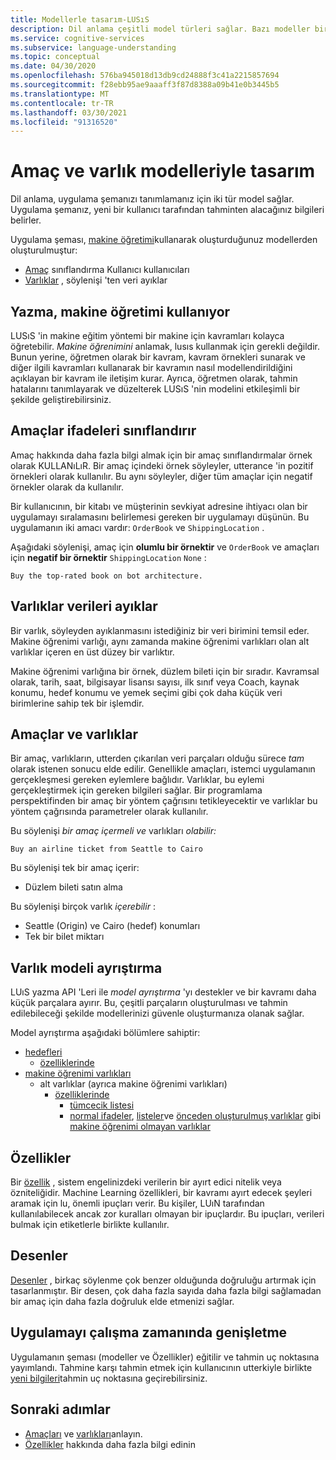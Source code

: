 ```yaml
---
title: Modellerle tasarım-LUSıS
description: Dil anlama çeşitli model türleri sağlar. Bazı modeller birden fazla şekilde kullanılabilir.
ms.service: cognitive-services
ms.subservice: language-understanding
ms.topic: conceptual
ms.date: 04/30/2020
ms.openlocfilehash: 576ba945018d13db9cd24888f3c41a2215857694
ms.sourcegitcommit: f28ebb95ae9aaaff3f87d8388a09b41e0b3445b5
ms.translationtype: MT
ms.contentlocale: tr-TR
ms.lasthandoff: 03/30/2021
ms.locfileid: "91316520"
---
```

# <a name="design-with-intent-and-entity-models"></a>Amaç ve varlık modelleriyle tasarım

Dil anlama, uygulama şemanızı tanımlamanız için iki tür model sağlar. Uygulama şemanız, yeni bir kullanıcı tarafından tahminten alacağınız bilgileri belirler.

Uygulama şeması, [makine öğretimi](#authoring-uses-machine-teaching)kullanarak oluşturduğunuz modellerden oluşturulmuştur:
* [Amaç](#intents-classify-utterances) sınıflandırma Kullanıcı kullanıcıları
* [Varlıklar](#entities-extract-data) , söylenişi 'ten veri ayıklar

## <a name="authoring-uses-machine-teaching"></a>Yazma, makine öğretimi kullanıyor

LUSıS 'in makine eğitim yöntemi bir makine için kavramları kolayca öğretebilir. _Makine öğrenimini_ anlamak, lusıs kullanmak için gerekli değildir. Bunun yerine, öğretmen olarak bir kavram, kavram örnekleri sunarak ve diğer ilgili kavramları kullanarak bir kavramın nasıl modellendirildiğini açıklayan bir kavram ile iletişim kurar. Ayrıca, öğretmen olarak, tahmin hatalarını tanımlayarak ve düzelterek LUSıS 'nin modelini etkileşimli bir şekilde geliştirebilirsiniz.

<a name="v3-authoring-model-decomposition"></a>

## <a name="intents-classify-utterances"></a>Amaçlar ifadeleri sınıflandırır

Amaç hakkında daha fazla bilgi almak için bir amaç sınıflandırmalar örnek olarak KULLANıLıR. Bir amaç içindeki örnek söyleyler, utterance 'in pozitif örnekleri olarak kullanılır. Bu aynı söyleyler, diğer tüm amaçlar için negatif örnekler olarak da kullanılır.

Bir kullanıcının, bir kitabı ve müşterinin sevkiyat adresine ihtiyacı olan bir uygulamayı sıralamasını belirlemesi gereken bir uygulamayı düşünün. Bu uygulamanın iki amacı vardır: `OrderBook` ve `ShippingLocation` .

Aşağıdaki söylenişi, amaç için **olumlu bir örnektir** ve `OrderBook` ve amaçları için **negatif bir örnektir** `ShippingLocation` `None` :

`Buy the top-rated book on bot architecture.`

## <a name="entities-extract-data"></a>Varlıklar verileri ayıklar

Bir varlık, söyleyden ayıklanmasını istediğiniz bir veri birimini temsil eder. Makine öğrenimi varlığı, aynı zamanda makine öğrenimi varlıkları olan alt varlıklar içeren en üst düzey bir varlıktır.

Makine öğrenimi varlığına bir örnek, düzlem bileti için bir sıradır. Kavramsal olarak, tarih, saat, bilgisayar lisansı sayısı, ilk sınıf veya Coach, kaynak konumu, hedef konumu ve yemek seçimi gibi çok daha küçük veri birimlerine sahip tek bir işlemdir.

## <a name="intents-versus-entities"></a>Amaçlar ve varlıklar

Bir amaç, varlıkların, utterden çıkarılan veri parçaları olduğu sürece _tam_ olarak istenen sonucu elde edilir. Genellikle amaçları, istemci uygulamanın gerçekleşmesi gereken eylemlere bağlıdır. Varlıklar, bu eylemi gerçekleştirmek için gereken bilgileri sağlar. Bir programlama perspektifinden bir amaç bir yöntem çağrısını tetikleyecektir ve varlıklar bu yöntem çağrısında parametreler olarak kullanılır.

Bu söylenişi _bir amaç içermeli ve_ varlıkları _olabilir:_

`Buy an airline ticket from Seattle to Cairo`

Bu söylenişi tek bir amaç içerir:

* Düzlem bileti satın alma

Bu söylenişi birçok varlık _içerebilir_ :

* Seattle (Origin) ve Cairo (hedef) konumları
* Tek bir bilet miktarı

## <a name="entity-model-decomposition"></a>Varlık modeli ayrıştırma

LUıS yazma API 'Leri ile _model ayrıştırma_ 'yı destekler ve bir kavramı daha küçük parçalara ayırır. Bu, çeşitli parçaların oluşturulması ve tahmin edilebileceği şekilde modellerinizi güvenle oluşturmanıza olanak sağlar.

Model ayrıştırma aşağıdaki bölümlere sahiptir:

* [hedefleri](#intents-classify-utterances)
    * [özelliklerinde](#features)
* [makine öğrenimi varlıkları](reference-entity-machine-learned-entity.md)
    * alt varlıklar (ayrıca makine öğrenimi varlıkları)
        * [özelliklerinde](#features)
            * [tümcecik listesi](luis-concept-feature.md)
            * [normal ifadeler](reference-entity-regular-expression.md), [listeler](reference-entity-list.md)ve [önceden oluşturulmuş varlıklar](luis-reference-prebuilt-entities.md) gibi [makine öğrenimi olmayan varlıklar](luis-concept-feature.md)

<a name="entities-extract-data"></a>
<a name="machine-learned-entities"></a>

## <a name="features"></a>Özellikler

Bir [özellik](luis-concept-feature.md) , sistem engelinizdeki verilerin bir ayırt edici nitelik veya özniteliğidir. Machine Learning özellikleri, bir kavramı ayırt edecek şeyleri aramak için lu, önemli ipuçları verir. Bu kişiler, LUıN tarafından kullanılabilecek ancak zor kuralları olmayan bir ipuçlardır. Bu ipuçları, verileri bulmak için etiketlerle birlikte kullanılır.

## <a name="patterns"></a>Desenler

[Desenler](luis-concept-patterns.md) , birkaç söylenme çok benzer olduğunda doğruluğu artırmak için tasarlanmıştır. Bir desen, çok daha fazla sayıda daha fazla bilgi sağlamadan bir amaç için daha fazla doğruluk elde etmenizi sağlar.

## <a name="extending-the-app-at-runtime"></a>Uygulamayı çalışma zamanında genişletme

Uygulamanın şeması (modeller ve Özellikler) eğitilir ve tahmin uç noktasına yayımlandı. Tahmine karşı tahmin etmek için kullanıcının utterkiyle birlikte [yeni bilgileri](schema-change-prediction-runtime.md)tahmin uç noktasına geçirebilirsiniz.

## <a name="next-steps"></a>Sonraki adımlar

* [Amaçları](luis-concept-intent.md) ve [varlıkları](luis-concept-entity-types.md)anlayın.
* [Özellikler](luis-concept-feature.md) hakkında daha fazla bilgi edinin